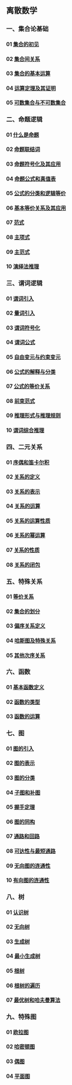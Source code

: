 ## 离散数学
### 一、集合论基础
#### 01 [集合的初见](https://github.com/Alex5Moon/mooc/blob/master/DiscreteMathematics/1SetTheoryBasic/1What_is_set.md)
#### 02 [集合间关系](https://github.com/Alex5Moon/mooc/blob/master/DiscreteMathematics/1SetTheoryBasic/2Between_sets.md)
#### 03 [集合的基本运算](https://github.com/Alex5Moon/mooc/blob/master/DiscreteMathematics/1SetTheoryBasic/3Set_operation.md)
#### 04 [运算定理及其证明](https://github.com/Alex5Moon/mooc/blob/master/DiscreteMathematics/1SetTheoryBasic/4Law_and_proof.md)
#### 05 [可数集合与不可数集合](https://github.com/Alex5Moon/mooc/blob/master/DiscreteMathematics/1SetTheoryBasic/5countable_set.md)
> 
### 二、命题逻辑
#### 01 [什么是命题](https://github.com/Alex5Moon/mooc/blob/master/DiscreteMathematics/2PropositionalLogic1/1what_is_proposition.md) 
#### 02 [命题联结词](https://github.com/Alex5Moon/mooc/blob/master/DiscreteMathematics/2PropositionalLogic1/2proposition_connectives.md)
#### 03 [命题符号化及其应用](https://github.com/Alex5Moon/mooc/blob/master/DiscreteMathematics/2PropositionalLogic1/3proposition_simbolizing.md)
#### 04 [命题公式和真值表](https://github.com/Alex5Moon/mooc/blob/master/DiscreteMathematics/2PropositionalLogic1/4proposition_equation.md) 
#### 05 [公式的分类和逻辑等价](https://github.com/Alex5Moon/mooc/blob/master/DiscreteMathematics/2PropositionalLogic1/5class_and_equivalence.md)
#### 06 [基本等价关系及其应用](https://github.com/Alex5Moon/mooc/blob/master/DiscreteMathematics/2PropositionalLogic1/6equality_and_app.md)
#### 07 [范式](https://github.com/Alex5Moon/mooc/blob/master/DiscreteMathematics/2PropositionalLogic2/7normal_form.md) 
#### 08 [主项式](https://github.com/Alex5Moon/mooc/blob/master/DiscreteMathematics/2PropositionalLogic2/8principal_normal_form.md)
#### 09 [主范式](https://github.com/Alex5Moon/mooc/blob/master/DiscreteMathematics/2PropositionalLogic2/8principal_normal_form.md)
#### 10 [演绎法推理](https://github.com/Alex5Moon/mooc/blob/master/DiscreteMathematics/2PropositionalLogic2/10proposition_inference.md) 
>
### 三、谓词逻辑
#### 01 [谓词引入](https://github.com/Alex5Moon/mooc/blob/master/DiscreteMathematics/3PredicateLogic1/1predicate.md) 
#### 02 [量词引入](https://github.com/Alex5Moon/mooc/blob/master/DiscreteMathematics/3PredicateLogic1/2quantifier.md)
#### 03 [谓词符号化](https://github.com/Alex5Moon/mooc/blob/master/DiscreteMathematics/3PredicateLogic1/3predicate_simbolizing.md)
#### 04 [谓词公式](https://github.com/Alex5Moon/mooc/blob/master/DiscreteMathematics/3PredicateLogic1/4predicate_equation.md) 
#### 05 [自由变元与约束变元](https://github.com/Alex5Moon/mooc/blob/master/DiscreteMathematics/3PredicateLogic1/5bound_and_free_variable.md)
#### 06 [公式的解释与分类](https://github.com/Alex5Moon/mooc/blob/master/DiscreteMathematics/3PredicateLogic2/1explanation_class.md)
#### 07 [公式的等价关系](https://github.com/Alex5Moon/mooc/blob/master/DiscreteMathematics/3PredicateLogic2/2equivalence.md) 
#### 08 [前束范式](https://github.com/Alex5Moon/mooc/blob/master/DiscreteMathematics/3PredicateLogic2/3normal_form.md)
#### 09 [推理形式与推理规则](https://github.com/Alex5Moon/mooc/blob/master/DiscreteMathematics/3PredicateLogic2/4inference_rule.md)
#### 10 [谓词综合推理](https://github.com/Alex5Moon/mooc/blob/master/DiscreteMathematics/3PredicateLogic2/5comprehensive_inference.md) 
> 
### 四、二元关系
#### 01 [序偶和笛卡尔积](https://github.com/Alex5Moon/mooc/blob/master/DiscreteMathematics/4BinaryRelations/1cartesian_product.md) 
#### 02 [关系的定义](https://github.com/Alex5Moon/mooc/blob/master/DiscreteMathematics/4BinaryRelations/2binary_relation.md)
#### 03 [关系的表示](https://github.com/Alex5Moon/mooc/blob/master/DiscreteMathematics/4BinaryRelations/3.md)
#### 04 [关系的运算](https://github.com/Alex5Moon/mooc/blob/master/DiscreteMathematics/4BinaryRelations/4.md) 
#### 05 [关系的运算性质](https://github.com/Alex5Moon/mooc/blob/master/DiscreteMathematics/4BinaryRelations/5.md)
#### 06 [关系的幂运算](https://github.com/Alex5Moon/mooc/blob/master/DiscreteMathematics/4BinaryRelations/6.md)
#### 07 [关系的性质](https://github.com/Alex5Moon/mooc/blob/master/DiscreteMathematics/4BinaryRelations/7.md) 
#### 08 [关系的闭包](https://github.com/Alex5Moon/mooc/blob/master/DiscreteMathematics/4BinaryRelations/9.md)
> 
### 五、特殊关系
#### 01 [等价关系](https://github.com/Alex5Moon/mooc/blob/master/DiscreteMathematics/5SpecialRelationship_Function/1.md) 
#### 02 [集合的划分](https://github.com/Alex5Moon/mooc/blob/master/DiscreteMathematics/5SpecialRelationship_Function/2.md)
#### 03 [偏序关系定义](https://github.com/Alex5Moon/mooc/blob/master/DiscreteMathematics/5SpecialRelationship_Function/3.md)
#### 04 [哈斯图及特殊关系](https://github.com/Alex5Moon/mooc/blob/master/DiscreteMathematics/5SpecialRelationship_Function/4.md) 
#### 05 [其他次序关系](https://github.com/Alex5Moon/mooc/blob/master/DiscreteMathematics/5SpecialRelationship_Function/5.md)
> 
### 六、函数
#### 01 [基本函数定义](https://github.com/Alex5Moon/mooc/blob/master/DiscreteMathematics/5SpecialRelationship_Function/6.md) 
#### 02 [函数的类型](https://github.com/Alex5Moon/mooc/blob/master/DiscreteMathematics/5SpecialRelationship_Function/7.md)
#### 03 [函数的运算](https://github.com/Alex5Moon/mooc/blob/master/DiscreteMathematics/5SpecialRelationship_Function/8.md)
> 
### 七、图
#### 01 [图的引入](https://github.com/Alex5Moon/mooc/blob/master/DiscreteMathematics/6graph/1.md) 
#### 02 [图的表示](https://github.com/Alex5Moon/mooc/blob/master/DiscreteMathematics/6graph/2.md)
#### 03 [图的分类](https://github.com/Alex5Moon/mooc/blob/master/DiscreteMathematics/6graph/3.md)
#### 04 [子图和补图](https://github.com/Alex5Moon/mooc/blob/master/DiscreteMathematics/6graph/4.md) 
#### 05 [握手定理](https://github.com/Alex5Moon/mooc/blob/master/DiscreteMathematics/6graph/5.md)
#### 06 [图的同构](https://github.com/Alex5Moon/mooc/blob/master/DiscreteMathematics/6graph/6.md)
#### 07 [通路和回路](https://github.com/Alex5Moon/mooc/blob/master/DiscreteMathematics/6graph/7.md) 
#### 08 [可达性与最短通路](https://github.com/Alex5Moon/mooc/blob/master/DiscreteMathematics/6graph/8.md)
#### 09 [无向图的连通性](https://github.com/Alex5Moon/mooc/blob/master/DiscreteMathematics/6graph/9.md)
#### 10 [有向图的连通性](https://github.com/Alex5Moon/mooc/blob/master/DiscreteMathematics/6graph/10.md)
> 
### 八、树
#### 01 [认识树](https://github.com/lu666666/mooc/blob/master/DiscreteMathematics/7tree/01.md) 
#### 02 [无向树](https://github.com/lu666666/mooc/blob/master/DiscreteMathematics/7tree/02.md)
#### 03 [生成树](https://github.com/lu666666/mooc/blob/master/DiscreteMathematics/7tree/03.md)
#### 04 [最小生成树](https://github.com/lu666666/mooc/blob/master/DiscreteMathematics/7tree/04.md) 
#### 05 [根树](https://github.com/lu666666/mooc/blob/master/DiscreteMathematics/7tree/05.md)
#### 06 [根树的遍历](https://github.com/lu666666/mooc/blob/master/DiscreteMathematics/7tree/06.md)
#### 07 [最优树和哈夫曼算法](https://github.com/lu666666/mooc/blob/master/DiscreteMathematics/7tree/07.md) 
>
### 九、特殊图
#### 01 [欧拉图](https://github.com/lu666666/mooc/blob/master/DiscreteMathematics/8specialGraph/01.md) 
#### 02 [哈密顿图](https://github.com/lu666666/mooc/blob/master/DiscreteMathematics/8specialGraph/02.md)
#### 03 [偶图](https://github.com/lu666666/mooc/blob/master/DiscreteMathematics/8specialGraph/03.md)
#### 04 [平面图](https://github.com/lu666666/mooc/blob/master/DiscreteMathematics/8specialGraph/04.md) 




